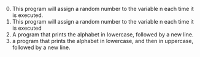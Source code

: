 0. This program will assign a random number to the variable n each time it is executed. 
1. This program will assign a random number to the variable n each time it is executed
2. A  program that prints the alphabet in lowercase, followed by a new line.
3. a program that prints the alphabet in lowercase, and then in uppercase, followed by a new line.

